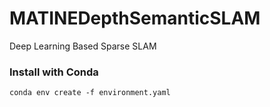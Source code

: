 # MATINEDepthSemanticSLAM

Deep Learning Based Sparse SLAM

### Install with Conda
~~~
conda env create -f environment.yaml
~~~
